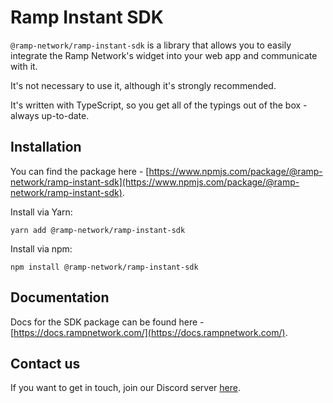 # Ramp Instant SDK

`@ramp-network/ramp-instant-sdk` is a library that allows you to easily integrate the Ramp Network's widget into your web app and communicate with it.

It's not necessary to use it, although it's strongly recommended.

It's written with TypeScript, so you get all of the typings out of the box - always up-to-date.

## Installation

You can find the package here - [https://www.npmjs.com/package/@ramp-network/ramp-instant-sdk](https://www.npmjs.com/package/@ramp-network/ramp-instant-sdk).

Install via Yarn:

```
yarn add @ramp-network/ramp-instant-sdk
```

Install via npm:

```
npm install @ramp-network/ramp-instant-sdk
```

## Documentation

Docs for the SDK package can be found here - [https://docs.rampnetwork.com/](https://docs.rampnetwork.com/).

## Contact us

If you want to get in touch, join our Discord server [here](https://discord.gg/gPDbBGQ).
